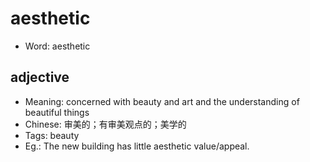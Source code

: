 # aesthetic

- Word: aesthetic

## adjective

- Meaning: concerned with beauty and art and the understanding of beautiful things
- Chinese: 审美的；有审美观点的；美学的
- Tags: beauty
- Eg.: The new building has little aesthetic value/appeal.

